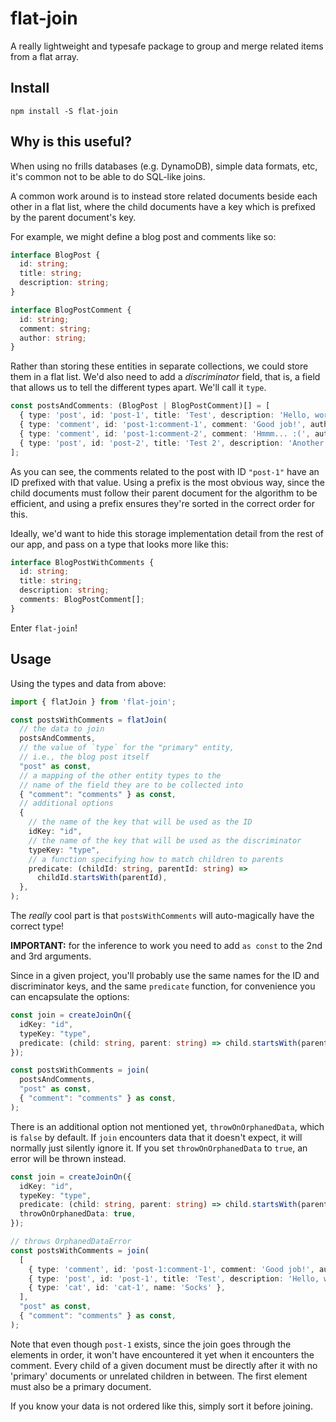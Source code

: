# flat-join

A really lightweight and typesafe package to group and merge related items
from a flat array.

## Install

```
npm install -S flat-join
```

## Why is this useful?

When using no frills databases (e.g. DynamoDB), simple data formats, etc, it's
common not to be able to do SQL-like joins.

A common work around is to instead store related documents beside each other in a
flat list, where the child documents have a key which is prefixed by the parent
document's key.

For example, we might define a blog post and comments like so:

```ts
interface BlogPost {
  id: string;
  title: string;
  description: string;
}

interface BlogPostComment {
  id: string;
  comment: string;
  author: string;
}
```

Rather than storing these entities in separate collections, we could store them
in a flat list. We'd also need to add a _discriminator_ field, that is, a field
that allows us to tell the different types apart. We'll call it `type`.

```ts
const postsAndComments: (BlogPost | BlogPostComment)[] = [
  { type: 'post', id: 'post-1', title: 'Test', description: 'Hello, world!' },
  { type: 'comment', id: 'post-1:comment-1', comment: 'Good job!', author: 'Dave' },
  { type: 'comment', id: 'post-1:comment-2', comment: 'Hmmm... :(', author: 'Bob' },
  { type: 'post', id: 'post-2', title: 'Test 2', description: 'Another test!' },
];
```

As you can see, the comments related to the post with ID `"post-1"` have an ID
prefixed with that value. Using a prefix is the most obvious way, since the child
documents must follow their parent document for the algorithm to be efficient, 
and using a prefix ensures they're sorted in the correct order for this.

Ideally, we'd want to hide this storage implementation detail from the rest of our
app, and pass on a type that looks more like this:

```ts
interface BlogPostWithComments {
  id: string;
  title: string;
  description: string;
  comments: BlogPostComment[];
}
```

Enter `flat-join`!

## Usage

Using the types and data from above:

```ts
import { flatJoin } from 'flat-join';

const postsWithComments = flatJoin(
  // the data to join
  postsAndComments,
  // the value of `type` for the "primary" entity,
  // i.e., the blog post itself
  "post" as const,
  // a mapping of the other entity types to the
  // name of the field they are to be collected into
  { "comment": "comments" } as const,
  // additional options
  {
    // the name of the key that will be used as the ID
    idKey: "id",
    // the name of the key that will be used as the discriminator
    typeKey: "type",
    // a function specifying how to match children to parents
    predicate: (childId: string, parentId: string) =>
      childId.startsWith(parentId),
  },
);
```

The _really_ cool part is that `postsWithComments` will auto-magically
have the correct type!

**IMPORTANT:** for the inference to work you need to add `as const`
to the 2nd and 3rd arguments.

Since in a given project, you'll probably use the same names for the
ID and discriminator keys, and the same `predicate` function, for
convenience you can encapsulate the options:

```ts
const join = createJoinOn({
  idKey: "id",
  typeKey: "type",
  predicate: (child: string, parent: string) => child.startsWith(parent),
});

const postsWithComments = join(
  postsAndComments,
  "post" as const,
  { "comment": "comments" } as const,
);
```

There is an additional option not mentioned yet, `throwOnOrphanedData`,
which is `false` by default. If `join` encounters data that it doesn't expect,
it will normally just silently ignore it. If you set `throwOnOrphanedData` to
`true`, an error will be thrown instead.

```ts
const join = createJoinOn({
  idKey: "id",
  typeKey: "type",
  predicate: (child: string, parent: string) => child.startsWith(parent),
  throwOnOrphanedData: true,
});

// throws OrphanedDataError
const postsWithComments = join(
  [
    { type: 'comment', id: 'post-1:comment-1', comment: 'Good job!', author: 'Dave' },
    { type: 'post', id: 'post-1', title: 'Test', description: 'Hello, world!' },
    { type: 'cat', id: 'cat-1', name: 'Socks' },
  ],
  "post" as const,
  { "comment": "comments" } as const,
);
```

Note that even though `post-1` exists, since the join goes through the elements
in order, it won't have encountered it yet when it encounters the comment.
Every child of a given document must be directly after it with no 'primary'
documents or unrelated children in between. The first element must also be
a primary document.

If you know your data is not ordered like this, simply sort it before joining.
